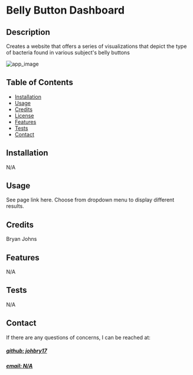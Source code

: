 # Belly Button Dashboard


## Description
Creates a website that offers a series of visualizations that depict the type of bacteria found in various subject's belly buttons

![app_image](pictures)

## Table of Contents
- [Installation](#installation)
- [Usage](#usage)
- [Credits](#credits)
- [License](#license)
- [Features](#features)
- [Tests](#tests)
- [Contact](#contact)

## Installation
N/A

## Usage
See page link here. Choose from dropdown menu to display different results.

## Credits
Bryan Johns



## Features
N/A

## Tests
N/A

## Contact
If there are any questions of concerns, I can be reached at:
##### [github: johbry17](https://github.com/johbry17)
##### [email: N/A](mailto:N/A)
